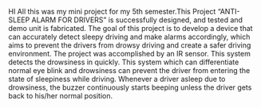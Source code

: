 HI All this was my mini project for my 5th semester.This Project “ANTI-SLEEP ALARM FOR DRIVERS” is successfully designed, and
tested and demo unit is fabricated. The goal of this project is to develop a device that
can accurately detect sleepy driving and make alarms accordingly, which aims to
prevent the drivers from drowsy driving and create a safer driving environment. The
project was accomplished by an IR sensor. This system detects the drowsiness in
quickly. This system which can differentiate normal eye blink and drowsiness can
prevent the driver from entering the state of sleepiness while driving. Whenever a
driver asleep due to drowsiness, the buzzer continuously starts beeping unless the
driver gets back to his/her normal position.
